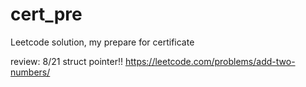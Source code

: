 # cert_pre
Leetcode solution, my prepare for certificate

review: 
8/21 struct pointer!! 
https://leetcode.com/problems/add-two-numbers/
